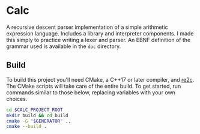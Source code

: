 # Calc

A recursive descent parser implementation of a simple arithmetic expression language. Includes a library and interpreter components. I made this simply to practice writing a lexer and parser. An EBNF definition of the grammar used is available in the `doc` directory.

## Build

To build this project you'll need CMake, a C++17 or later compiler, and [re2c](http://re2c.org/). The CMake scripts will take care of the entire build. To get started, run commands similar to those below, replacing variables with your own choices.

```sh
cd $CALC_PROJECT_ROOT
mkdir build && cd build
cmake -G "$GENERATOR" ..
cmake --build .
```
